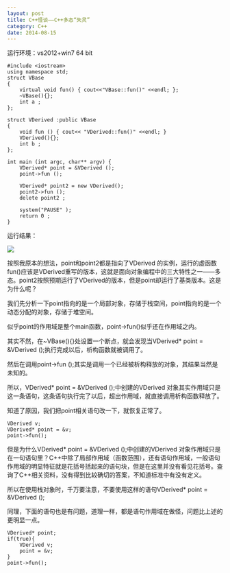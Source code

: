 ```yaml
---
layout: post
title: C++怪谈——C++多态“失灵”
category: C++
date: 2014-08-15
---
```


运行环境：vs2012+win7 64 bit


    #include <iostream>
    using namespace std;
    struct VBase
    {
        virtual void fun() { cout<<"VBase::fun()" <<endl; };
        ~VBase(){};
        int a ;
    };

    struct VDerived :public VBase
    {
        void fun () { cout<< "VDerived::fun()" <<endl; }
        VDerived(){};
        int b ;
    };

    int main (int argc, char** argv) {
        VDerived* point = &VDerived ();
        point->fun ();

        VDerived* point2 = new VDerived();
        point2->fun ();
        delete point2 ;

        system("PAUSE" );
        return 0 ;
    }


运行结果：

![](http://img.blog.csdn.net/20140815222451359?watermark/2/text/aHR0cDovL2Jsb2cuY3Nkbi5uZXQvTm9uZUtleQ==/font/5a6L5L2T/fontsize/400/fill/I0JBQkFCMA==/dissolve/70/gravity/SouthEast)

按照我原本的想法，point和point2都是指向了VDerived 的实例，运行的虚函数fun()应该是VDerived重写的版本，这就是面向对象编程中的三大特性之一——多态。point2按照预期运行了VDerived的版本，但是point却运行了基类版本。这是为什么呢？

我们先分析一下point指向的是一个局部对象，存储于栈空间，point指向的是一个动态分配的对象，存储于堆空间。

似乎point的作用域是整个main函数，point->fun()似乎还在作用域之内。

其实不然，在~VBase(){}处设置一个断点，就会发现当VDerived* point = &VDerived ();执行完成以后，析构函数就被调用了。

然后在调用point->fun ();其实是调用一个已经被析构释放的对象，其结果当然是未知的。

所以，VDerived* point = &VDerived ();中创建的VDerived 对象其实作用域只是这一条语句，这条语句执行完了以后，超出作用域，就直接调用析构函数释放了。

知道了原因，我们把point相关语句改一下，就恢复正常了。

    VDerived v;
    VDerived* point = &v;
    point->fun();

但是为什么VDerived* point = &VDerived ();中创建的VDerived 对象作用域只是在一句语句里？C++中除了局部作用域（函数范围），还有语句作用域，一般语句作用域的明显特征就是花括号括起来的语句块，但是在这里并没有看见花括号。查询了C++相关资料，没有得到比较确切的答案，不知道标准中有没有定义。

所以在使用栈对象时，千万要注意，不要使用这样的语句VDerived* point = &VDerived ();

同理，下面的语句也是有问题，道理一样，都是语句作用域在做怪，问题比上述的更明显一点。

    VDerived* point;
    if(true){
        VDerived v;
        point = &v;
    }
    point->fun();
    
